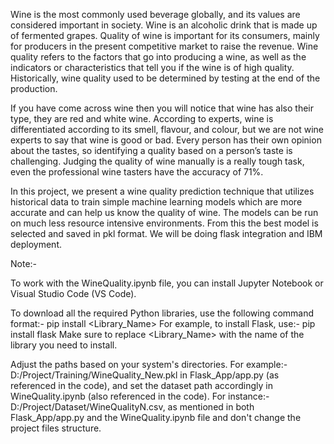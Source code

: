 Wine is the most commonly used beverage globally, and its values are considered important in society. Wine is an alcoholic drink that is made up of fermented grapes. Quality of wine is important for its consumers, mainly for producers in the present competitive market to raise the revenue.  Wine quality refers to the factors that go into producing a wine, as well as the indicators or characteristics that tell you if the wine is of high quality. Historically, wine quality used to be determined by testing at the end of the production. 


If you have come across wine then you will notice that wine has also their type, they are red and white wine. According to experts, wine is differentiated according to its smell, flavour, and colour, but we are not wine experts to say that wine is good or bad. Every person has their own opinion about the tastes, so identifying a quality based on a person’s taste is challenging. Judging the quality of wine manually is a really tough task, even the professional wine tasters have the accuracy of 71%.


In this project, we present a wine quality prediction technique that utilizes historical data to train simple machine learning models which are more accurate and can help us know the quality of wine. The models can be run on much less resource intensive environments. From this the best model is selected and saved in pkl format. We will be doing flask integration and IBM deployment.

Note:-

To work with the WineQuality.ipynb file, you can install Jupyter Notebook or Visual Studio Code (VS Code).

To download all the required Python libraries, use the following command format:- pip install <Library_Name> For example, to install Flask, use:- pip install flask Make sure to replace <Library_Name> with the name of the library you need to install.

Adjust the paths based on your system's directories. For example:- D:/Project/Training/WineQuality_New.pkl in Flask_App/app.py (as referenced in the code), and set the dataset path accordingly in WineQuality.ipynb (also referenced in the code). For instance:- D:/Project/Dataset/WineQualityN.csv, as mentioned in both Flask_App/app.py and the WineQuality.ipynb file and don't change the project files structure.
